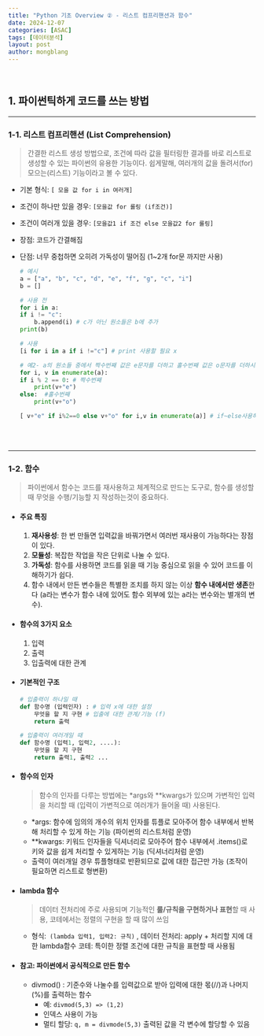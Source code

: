 ```yaml
---
title: "Python 기초 Overview ② - 리스트 컴프리핸션과 함수"
date: 2024-12-07
categories: [ASAC]
tags: [데이터분석]
layout: post
author: mongblang
---
```

&nbsp;  

## **1. 파이썬틱하게 코드를 쓰는 방법**
---
### **1-1. 리스트 컴프리핸션 (List Comprehension)**
> 간결한 리스트 생성 방법으로, 조건에 따라 값을 필터링한 결과를 바로 리스트로 생성할 수 있는 파이썬의 유용한 기능이다. 쉽게말해, 여러개의 값을 돌려서(for) 모으는(리스트) 기능이라고 볼 수 있다.  

- 기본 형식: `[ 모을 값 for i in 여러개]` 
- 조건이 하나만 있을 경우: `[모을값 for 롤링 (if조건)]`
- 조건이 여러개 있을 경우: `[모을값1 if 조건 else 모을값2 for 롤링]`
- 장점: 코드가 간결해짐 
- 단점: 너무 중첩하면 오히려 가독성이 떨어짐 (1~2개 for문 까지만 사용)

    ```python
    # 예시
    a = ["a", "b", "c", "d", "e", "f", "g", "c", "i"]
    b = []

    # 사용 전 
    for i in a: 
    if i != "c":
        b.append(i) # c가 아닌 원소들은 b에 추가
    print(b) 

    # 사용 
    [i for i in a if i !="c"] # print 사용할 필요 x

    # 예2- a의 원소들 중에서 짝수번째 값은 e문자를 더하고 홀수번째 값은 o문자를 더하시오 (2개의 경우)
    for i, v in enumerate(a):  
    if i % 2 == 0: # 짝수번째
        print(v+"e")
    else:  #홀수번째
        print(v+"o")

    [ v+"e" if i%2==0 else v+"o" for i,v in enumerate(a)] # if~else사용하는 경우에 앞쪽으로 (true일 때 앞, false일때 뒤)
    ```

&nbsp;  
&nbsp;  

---
### **1-2. 함수**
> 파이썬에서 함수는 코드를 재사용하고 체계적으로 만드는 도구로, 함수를 생성할 때 무엇을 수행/기능할 지 작성하는것이 중요하다.  

- #### **주요 특징**
    1. **재사용성**: 한 번 만들면 입력값을 바꿔가면서 여러번 재사용이 가능하다는 장점이 있다. 
    2. **모듈성**: 복잡한 작업을 작은 단위로 나눌 수 있다.
    3. **가독성**: 함수를 사용하면 코드를 읽을 때 기능 중심으로 읽을 수 있어 코드를 이해하기가 쉽다. 
    4. 함수 내에서 만든 변수들은 특별한 조치를 하지 않는 이상 **함수 내에서만 생존**한다 (a라는 변수가 함수 내에 있어도 함수 외부에 있는 a라는 변수와는 별개의 변수).  


- #### **함수의 3가지 요소**
    1. 입력
    2. 출력
    3. 입출력에 대한 관계 

- #### **기본적인 구조** 

    ```python
    # 입출력이 하나일 때 
    def 함수명 (입력인자) : # 입력 x에 대한 설정
        무엇을 할 지 구현 # 입출에 대한 관계/기능 (f)
        return 출력 

    # 입출력이 여러개일 때 
    def 함수명 (입력1, 입력2, ....):
        무엇을 할 지 구현
        return 출력1, 출력2 ...
    ```

- #### **함수의 인자**
    > 함수의 인자를 다루는 방법에는 *args와 **kwargs가 있으며 가변적인 입력을 처리할 때 (입력이 가변적으로 여러개가 들어올 때) 사용된다.   

    - *args: 함수에 임의의 개수의 위치 인자를 튜플로 모아주어 함수 내부에서 반복해 처리할 수 있게 하는 기능 (파이썬의 리스트처럼 운영) 
    - **kwargs: 키워드 인자들을 딕셔너리로 모아주어 함수 내부에서 .items()로 키와 값을 쉽게 처리할 수 있게하는 기능
    (딕셔너리처럼 운영)
    - 출력이 여러개일 경우 튜플형태로 반환되므로 값에 대한 접근만 가능 (조작이 필요하면 리스트로 형변환)

- #### **lambda 함수** 
    > 데이터 전처리에 주로 사용되며 기능적인 **룰/규칙을 구현하거나 표현**할 때 사용, 코테에서는 정렬의 구현을 할 때 많이 쓰임 

    - 형식:` (lambda 입력1, 입력2: 규칙)` ,
        데이터 전처리: apply + 처리할 지에 대한 lambda함수 
        코테: 특이한 정렬 조건에 대한 규칙을 표현할 때 사용됨 

- #### **참고: 파이썬에서 공식적으로 만든 함수**
    - divmod() : 기준수와 나눌수를 입력값으로 받아 입력에 대한 몫(//)과 나머지(%)를 출력하는 함수 
        - 예: `divmod(5,3) => (1,2)`
        - 인덱스 사용이 가능
        - 멀티 할당: `q, m = divmode(5,3)` 출력된 값을 각 변수에 할당할 수 있음 


